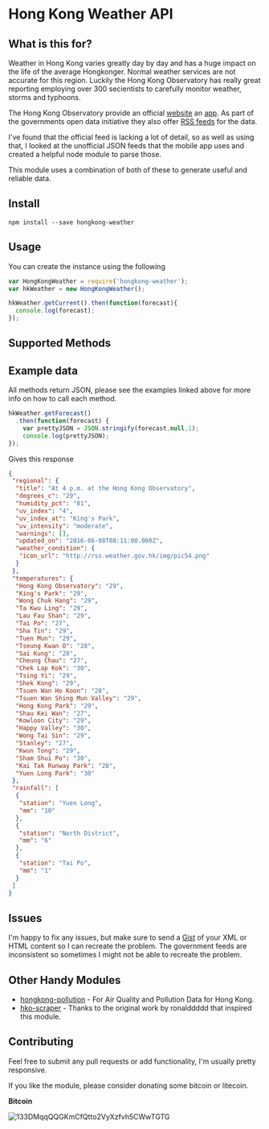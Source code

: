 Hong Kong Weather API
=====================================

## What is this for?

Weather in Hong Kong varies greatly day by day and has a huge impact on the life of the average Hongkonger. Normal weather services are not accurate for this region. Luckily the Hong Kong Observatory has really great reporting employing over 300 secientists to carefully monitor weather, storms and typhoons.

The Hong Kong Observatory provide an official [website](http://www.hko.gov.hk) an [app](https://itunes.apple.com/hk/app/myobservatory/id361319719?mt=8). As part of the governments open data initiative they also offer [RSS feeds](http://rss.weather.gov.hk/rsse.html) for the data.

I've found that the official feed is lacking a lot of detail, so as well as using that, I looked at the unofficial JSON feeds that the mobile app uses and created a helpful node module to parse those.

This module uses a combination of both of these to generate useful and reliable data.


## Install

`npm install --save hongkong-weather`


## Usage

You can create the instance using the following

```javascript
var HongKongWeather = require('hongkong-weather');
var hkWeather = new HongKongWeather();

hkWeather.getCurrent().then(function(forecast){
  console.log(forecast);
});
```


## Supported Methods



## Example data

All methods return JSON, please see the examples linked above for more info on how to call each method.

```javascript
hkWeather.getForecast()
  .then(function(forecast) {
    var prettyJSON = JSON.stringify(forecast,null,1);
    console.log(prettyJSON);
});
```

Gives this response

```json
{
 "regional": {
  "title": "At 4 p.m. at the Hong Kong Observatory",
  "degrees_c": "29",
  "humidity_pct": "81",
  "uv_index": "4",
  "uv_index_at": "King's Park",
  "uv_intensity": "moderate",
  "warnings": [],
  "updated_on": "2016-06-08T08:11:00.000Z",
  "weather_condition": {
   "icon_url": "http://rss.weather.gov.hk/img/pic54.png"
  }
 },
 "temperatures": {
  "Hong Kong Observatory": "29",
  "King's Park": "29",
  "Wong Chuk Hang": "29",
  "Ta Kwu Ling": "29",
  "Lau Fau Shan": "29",
  "Tai Po": "27",
  "Sha Tin": "29",
  "Tuen Mun": "29",
  "Tseung Kwan O": "28",
  "Sai Kung": "28",
  "Cheung Chau": "27",
  "Chek Lap Kok": "30",
  "Tsing Yi": "29",
  "Shek Kong": "29",
  "Tsuen Wan Ho Koon": "28",
  "Tsuen Wan Shing Mun Valley": "29",
  "Hong Kong Park": "29",
  "Shau Kei Wan": "27",
  "Kowloon City": "29",
  "Happy Valley": "30",
  "Wong Tai Sin": "29",
  "Stanley": "27",
  "Kwun Tong": "29",
  "Sham Shui Po": "30",
  "Kai Tak Runway Park": "28",
  "Yuen Long Park": "30"
 },
 "rainfall": [
  {
   "station": "Yuen Long",
   "mm": "10"
  },
  {
   "station": "North District",
   "mm": "6"
  },
  {
   "station": "Tai Po",
   "mm": "1"
  }
 ]
}
```

## Issues

I'm happy to fix any issues, but make sure to send a [Gist](https://gist.github.com) of your XML or HTML content so I can recreate the problem. The government feeds are inconsistent so sometimes I might not be able to recreate the problem.


## Other Handy Modules

* [hongkong-pollution](https://www.github.com/hongkongkiwi/node-hongkong-pollution) - For Air Quality and Pollution Data for Hong Kong.
* [hko-scraper](https://github.com/ronalddddd/hko-scraper) - Thanks to the original work by ronalddddd that inspired this module.


## Contributing

Feel free to submit any pull requests or add functionality, I'm usually pretty responsive.

If you like the module, please consider donating some bitcoin or litecoin.

__Bitcoin__

![133DMqqQQGKmCfQtto2VyXzfvh5CWwTGTG](http://i.imgur.com/9rsCfv5.png?1)
